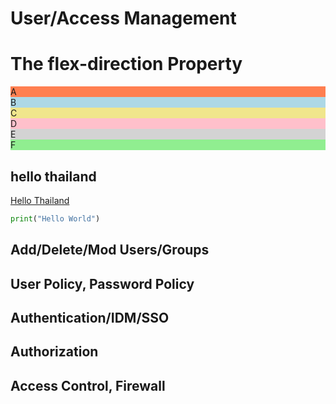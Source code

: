 # User/Access Management

<body>

<h1>The flex-direction Property</h1>

<div id="main">
  <div style="background-color:coral;">A</div>
  <div style="background-color:lightblue;">B</div>
  <div style="background-color:khaki;">C</div>
  <div style="background-color:pink;">D</div>
  <div style="background-color:lightgrey;">E</div>
  <div style="background-color:lightgreen;">F</div>
</div>

        
## hello thailand
[Hello Thailand](README.md#a-third-level-heading)
```python
print("Hello World")
```
## Add/Delete/Mod Users/Groups
## User Policy, Password Policy
## Authentication/IDM/SSO
## Authorization
## Access Control, Firewall

</body>
